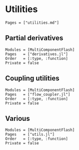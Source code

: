 # Utilities
```@index
Pages = ["utilities.md"]
```

## Partial derivatives
```@autodocs
Modules = [MultiComponentFlash]
Pages   = ["derivatives.jl"]
Order   = [:type, :function]
Private = false
```

## Coupling utilities
```@autodocs
Modules = [MultiComponentFlash]
Pages   = ["flow_coupler.jl"]
Order   = [:type, :function]
Private = false
```


## Various
```@autodocs
Modules = [MultiComponentFlash]
Pages   = ["utils.jl"]
Order   = [:type, :function]
Private = false
```
